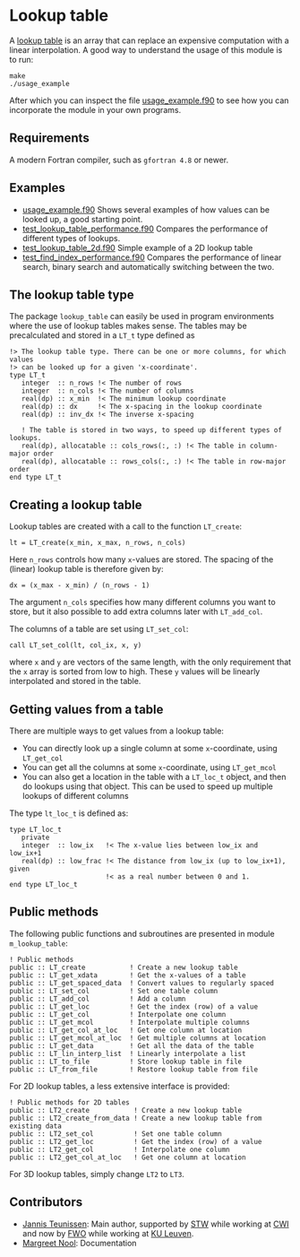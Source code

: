 # Lookup table

A [lookup table](https://en.wikipedia.org/wiki/Lookup_table) is an array that
can replace an expensive computation with a linear interpolation. A good way to
understand the usage of this module is to run:

    make
    ./usage_example

After which you can inspect the file [usage_example.f90](usage_example.f90) to
see how you can incorporate the module in your own programs.

## Requirements

A modern Fortran compiler, such as `gfortran 4.8` or newer.

## Examples

* [usage_example.f90](usage_example.f90) Shows several examples of how values
  can be looked up, a good starting point.
* [test_lookup_table_performance.f90](test_lookup_table_performance.f90)
  Compares the performance of different types of lookups.
* [test_lookup_table_2d.f90](test_lookup_table_2d.f90) Simple example of a 2D lookup table
* [test_find_index_performance.f90](test_find_index_performance.f90) Compares the performance of linear search,
  binary search and automatically switching between the two.

## The lookup table type

The package `lookup_table` can easily be used in program environments where the
use of lookup tables makes sense. The tables may be precalculated and stored in
a `LT_t` type defined as

    !> The lookup table type. There can be one or more columns, for which values
    !> can be looked up for a given 'x-coordinate'.
    type LT_t
       integer  :: n_rows !< The number of rows
       integer  :: n_cols !< The number of columns
       real(dp) :: x_min  !< The minimum lookup coordinate
       real(dp) :: dx     !< The x-spacing in the lookup coordinate
       real(dp) :: inv_dx !< The inverse x-spacing

       ! The table is stored in two ways, to speed up different types of lookups.
       real(dp), allocatable :: cols_rows(:, :) !< The table in column-major order
       real(dp), allocatable :: rows_cols(:, :) !< The table in row-major order
    end type LT_t

## Creating a lookup table

Lookup tables are created with a call to the function `LT_create`:

    lt = LT_create(x_min, x_max, n_rows, n_cols)

Here `n_rows` controls how many `x`-values are stored. The spacing of the
(linear) lookup table is therefore given by:

    dx = (x_max - x_min) / (n_rows - 1)

The argument `n_cols` specifies how many different columns you want to store,
but it also possible to add extra columns later with `LT_add_col`.

The columns of a table are set using `LT_set_col`:

    call LT_set_col(lt, col_ix, x, y)

where `x` and `y` are vectors of the same length, with the only requirement that
the `x` array is sorted from low to high. These `y` values will be linearly
interpolated and stored in the table.

## Getting values from a table

There are multiple ways to get values from a lookup table:

* You can directly look up a single column at some `x`-coordinate, using
  `LT_get_col`
* You can get all the columns at some `x`-coordinate, using
  `LT_get_mcol`
* You can also get a location in the table with a `LT_loc_t` object, and then do
  lookups using that object. This can be used to speed up multiple lookups of
  different columns

The type `lt_loc_t` is defined as:

    type LT_loc_t
       private
       integer  :: low_ix   !< The x-value lies between low_ix and low_ix+1
       real(dp) :: low_frac !< The distance from low_ix (up to low_ix+1), given
                            !< as a real number between 0 and 1.
    end type LT_loc_t

## Public methods

The following public functions and subroutines are presented in module
`m_lookup_table`:

    ! Public methods
    public :: LT_create           ! Create a new lookup table
    public :: LT_get_xdata        ! Get the x-values of a table
    public :: LT_get_spaced_data  ! Convert values to regularly spaced
    public :: LT_set_col          ! Set one table column
    public :: LT_add_col          ! Add a column
    public :: LT_get_loc          ! Get the index (row) of a value
    public :: LT_get_col          ! Interpolate one column
    public :: LT_get_mcol         ! Interpolate multiple columns
    public :: LT_get_col_at_loc   ! Get one column at location
    public :: LT_get_mcol_at_loc  ! Get multiple columns at location
    public :: LT_get_data         ! Get all the data of the table
    public :: LT_lin_interp_list  ! Linearly interpolate a list
    public :: LT_to_file          ! Store lookup table in file
    public :: LT_from_file        ! Restore lookup table from file

For 2D lookup tables, a less extensive interface is provided:

    ! Public methods for 2D tables
    public :: LT2_create           ! Create a new lookup table
    public :: LT2_create_from_data ! Create a new lookup table from existing data
    public :: LT2_set_col          ! Set one table column
    public :: LT2_get_loc          ! Get the index (row) of a value
    public :: LT2_get_col          ! Interpolate one column
    public :: LT2_get_col_at_loc   ! Get one column at location

For 3D lookup tables, simply change `LT2` to `LT3`.

## Contributors

* [Jannis Teunissen](http://teunissen.net/): Main author, supported
  by [STW](http://www.stw.nl/) while working at [CWI](https://www.cwi.nl/) and
  now by [FWO](http://www.fwo.be/) while working
  at [KU Leuven](https://wis.kuleuven.be/CmPA).
* [Margreet Nool](https://www.cwi.nl/people/211): Documentation
